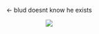 <div align="center">

<- blud doesnt know he exists

</div>

<div align="center">

  ![](https://komarev.com/ghpvc/?username=rozzychill&color=fd2f00&style=plastic&label=potential-targets)
  
</div>
